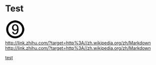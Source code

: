 # Test
![title9](https://github.com/Jimmy-Dai/Test/blob/master/title9.png)
<br>
http://link.zhihu.com/?target=http%3A//zh.wikipedia.org/zh/Markdown
<br>
<http://link.zhihu.com/?target=http%3A//zh.wikipedia.org/zh/Markdown>

[test](www.baidu.com)